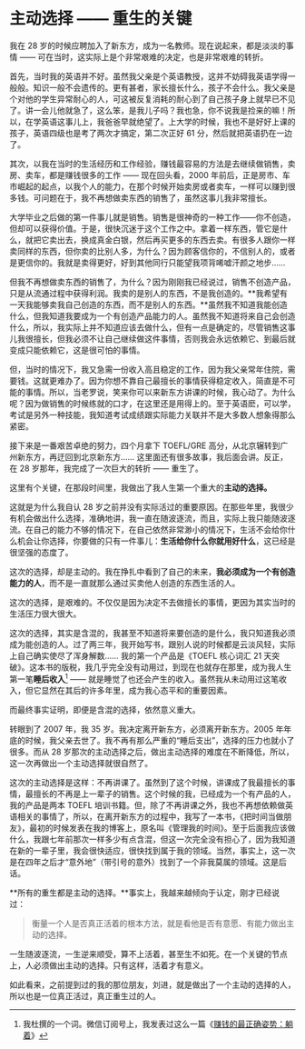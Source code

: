 # 主动选择 —— 重生的关键

我在 28 岁的时候应聘加入了新东方，成为一名教师。现在说起来，都是淡淡的事情 —— 可在当时，这实际上是个非常艰难的决定，也是非常艰难的转折。

首先，当时我的英语并不好。虽然我父亲是个英语教授，这并不妨碍我英语学得一般般。知识一般不会遗传的。更有甚者，家长擅长什么，孩子不会什么。我父亲是个对他的学生异常耐心的人，可这被反复消耗的耐心到了自己孩子身上就早已不见了。讲一会儿他就急了，这么笨，是我儿子吗？我也急，你不说我是捡来的嘛！所以，在学英语这事儿上，我爸爸早就绝望了。上大学的时候，我也不是好好上课的孩子，英语四级也是考了两次才搞定，第二次正好 61 分，然后就把英语扔在一边了。

其次，以我在当时的生活经历和工作经验，赚钱最容易的方法是去继续做销售，卖房、卖车，都是赚钱很多的工作 —— 现在回头看，2000 年前后，正是房市、车市崛起的起点，以我个人的能力，在那个时候开始卖房或者卖车，一样可以赚到很多钱。可问题在于，我不再想做卖东西的销售了，虽然这事儿我非常擅长。

大学毕业之后做的第一件事儿就是销售。销售是很神奇的一种工作——你不创造，但却可以获得价值。于是，很快沉迷于这个工作之中。拿着一样东西，管它是什么，就把它卖出去，换成真金白银，然后再买更多的东西去卖。有很多人跟你一样卖同样的东西，但你卖的比别人多，为什么？因为顾客信你的，不信别人的，或者是更信你的。我就是卖得更好，好到其他同行只能望我项背唏嘘汗颜之地步……

但我不再想做卖东西的销售了，为什么？因为刚刚我已经说过，销售不创造产品，只是从流通过程中获得利润。我卖的是别人的东西，不是我创造的。**我希望有一天我能够卖我自己创造的东西，而不是别人的东西。**虽然我不知道我能创造什么，但我知道我要成为一个有创造产品能力的人。虽然我不知道将来自己会创造什么，所以，我实际上并不知道应该去做什么，但有一点是确定的，尽管销售这事儿我很擅长，但我必须不让自己继续做这件事情，否则我会永远依赖它、到最后就变成只能依赖它，这是很可怕的事情。

但，当时的情况下，我又急需一份收入高且稳定的工作，因为我父亲常年住院，需要钱。这就更难办了。因为你想不靠自己最擅长的事情获得稳定收入，简直是不可能的事情。所以，当老罗说，笑来你可以来新东方讲课的时候，我心动了。为什么呢？因为做销售的时候练就的口才，在这里还是用得上的。至于英语麽，可以学，考试是另外一种技能，我知道考试成绩跟实际能力关联并不是大多数人想象得那么紧密。

接下来是一番艰苦卓绝的努力，四个月拿下 TOEFL/GRE 高分，从北京辗转到广州新东方，再迂回到北京新东方…… 这里面还有很多故事，我后面会讲。反正，在 28 岁那年，我完成了一次巨大的转折 —— 重生了。

这里有个关键，在那段时间里，我做出了我人生第一个重大的**主动的选择。**

这就是为什么我自认 28 岁之前并没有实际活过的重要原因。在那些年里，我很少有机会做出什么选择，准确地讲，我一直在随波逐流，而且，实际上我只能随波逐流。在自己的能力不够的情况下，在自己依然非常渺小的情况下，生活不会给你什么机会让你选择，你要做的只有一件事儿：**生活给你什么你就用好什么**，这已经是很坚强的态度了。

这次的选择，却是主动的。我在挣扎中看到了自己的未来，**我必须成为一个有创造能力的人**，而不是一直就那么通过买卖他人创造的东西生活的人。

这次的选择，是艰难的。不仅仅是因为决定不去做擅长的事情，更因为其实当时的生活压力很大很大。

这次的选择，其实是含混的，我甚至不知道将来要创造的是什么，我只知道我必须成为能创造的人。过了两三年，我开始写书，跟别人说的时候都是云淡风轻，实际上自己确实使尽了浑身解数…… 我的第一个产品是《TOEFL 核心词汇 21 天突破》。这本书的版税，我几乎完全没有动用过，到现在也就存在那里，成为我人生第一笔**睡后收入**[^1] —— 就是睡觉了也还会产生的收入。虽然我从未动用过这笔收入，但它显然在其后的许多年里，成为我心态平和的重要因素。

而最终事实证明，即便是含混的选择，依然意义重大。

转眼到了 2007 年，我 35 岁。我决定离开新东方，必须离开新东方。2005 年年底的时候，我父亲去世了。我不再有那么严重的“睡后支出”，选择的压力也就小了很多。而从 28 岁那次的主动选择之后，做出主动选择的难度在不断降低，所以，这一次再做出一个主动选择就很自然了。

这次的主动选择是这样：不再讲课了。虽然到了这个时候，讲课成了我最擅长的事情，最擅长的不再是上一辈子的销售。这个时候的我，已经成为一个有产品的人，我的产品是两本 TOEFL 培训书籍。但，除了不再讲课之外，我也不再想依赖做英语相关的事情了，所以，在离开新东方的过程中，我写了一本书，《把时间当做朋友》，最初的时候发表在我的博客上，原名叫《管理我的时间》。至于后面我应该做什么，我跟七年前那次一样多少有点含混，但这一次完全没有担心了，因为我知道在新的一辈子里，我会很快适应，很快找到属于我的领域。当然，事实上，这一次是在四年之后才“意外地”（带引号的意外）找到了一个非我莫属的领域。这是后话。

**所有的重生都是主动的选择。**事实上，我越来越倾向于认定，刚才已经说过：

> 衡量一个人是否真正活着的根本方法，就是看他是否有意愿、有能力做出主动的选择。

一生随波逐流，一生逆来顺受，算不上活着，甚至生不如死。在一个关键的节点上，人必须做出主动的选择。只有这样，活着才有意义。

如此看来，之前提到过的我的那位朋友，刘进，就是做出了一个主动的选择的人，所以也是一位真正活过，真正重生过的人。

[^1]: 我杜撰的一个词。微信订阅号上，我发表过这么一篇《[赚钱的最正确姿势：躺着](http://mp.weixin.qq.com/s?__biz=MzAxNzI4MTMwMw==&mid=210912190&idx=1&sn=f5bee2b2750929ee0074efb8dfbe4cd1&scene=21#wechat_redirect)》